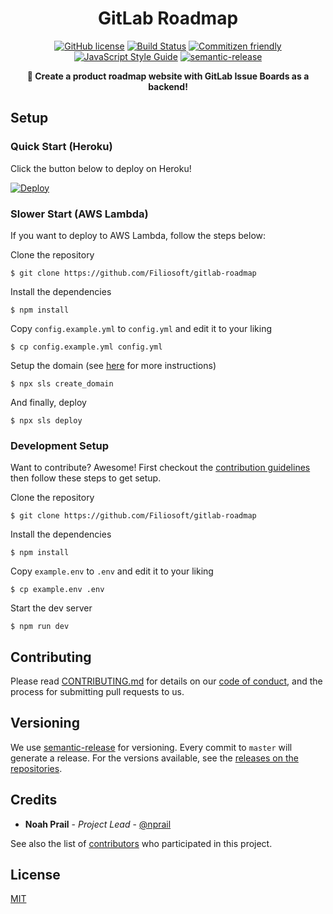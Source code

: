 <h1 align="center">GitLab Roadmap</h1>

<p align="center">
<a href="https://github.com/Filiosoft/gitlab-roadmap/blob/master/LICENSE"><img src="https://img.shields.io/github/license/Filiosoft/gitlab-roadmap.svg" alt="GitHub license"></a>
<a href="https://travis-ci.com/Filiosoft/gitlab-roadmap"><img src="https://travis-ci.com/Filiosoft/gitlab-roadmap.svg?branch=develop" alt="Build Status"></a>
<a href="http://commitizen.github.io/cz-cli/"><img src="https://img.shields.io/badge/commitizen-friendly-brightgreen.svg" alt="Commitizen friendly"></a>
<a href="https://standardjs.com"><img src="https://img.shields.io/badge/code_style-standard-brightgreen.svg" alt="JavaScript Style Guide"></a>
<a href="https://github.com/semantic-release/semantic-release"><img src="https://img.shields.io/badge/%20%20%F0%9F%93%A6%F0%9F%9A%80-semantic--release-e10079.svg" alt="semantic-release"></a>

</p>
<p align="center"><b>📢 Create a product roadmap website with GitLab Issue Boards as a backend!</b></p>

## Setup

### Quick Start (Heroku)

Click the button below to deploy on Heroku!

[![Deploy](https://www.herokucdn.com/deploy/button.svg)](https://heroku.com/deploy?template=https://github.com/Filiosoft/gitlab-roadmap)

### Slower Start (AWS Lambda)

If you want to deploy to AWS Lambda, follow the steps below:

Clone the repository

```
$ git clone https://github.com/Filiosoft/gitlab-roadmap
```

Install the dependencies

```
$ npm install
```

Copy `config.example.yml` to `config.yml` and edit it to your liking

```
$ cp config.example.yml config.yml
```

Setup the domain (see [here](https://github.com/amplify-education/serverless-domain-manager) for more instructions)

```
$ npx sls create_domain
```

And finally, deploy

```
$ npx sls deploy
```

### Development Setup

Want to contribute? Awesome! First checkout the [contribution guidelines](#contributing) then follow these steps to get setup.

Clone the repository

```
$ git clone https://github.com/Filiosoft/gitlab-roadmap
```

Install the dependencies

```
$ npm install
```

Copy `example.env` to `.env` and edit it to your liking

```
$ cp example.env .env
```

Start the dev server

```
$ npm run dev
```

## Contributing

Please read [CONTRIBUTING.md](https://github.com/Filiosoft/gitlab-roadmap/blob/develop/CONTRIBUTING.md) for details on our [code of conduct](https://github.com/Filiosoft/gitlab-roadmap/blob/develop/CODE_OF_CONDUCT.md), and the process for submitting pull requests to us.

## Versioning

We use [semantic-release](https://github.com/semantic-release/semantic-release) for versioning. Every commit to `master` will generate a release. For the versions available, see the [releases on the repositories](https://github.com/Filiosoft/gitlab-roadmap/releases).

## Credits

- **Noah Prail** - _Project Lead_ - [@nprail](https://github.com/nprail)

See also the list of [contributors](https://github.com/Filiosoft/gitlab-roadmap/contributors) who participated in this project.

## License

[MIT](https://github.com/Filiosoft/gitlab-roadmap/blob/develop/LICENSE)
